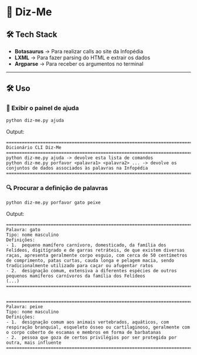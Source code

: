 # 📖 Diz-Me

## 🛠 Tech Stack

- **Botasaurus** → Para realizar calls ao site da Infopédia
- **LXML** → Para fazer parsing do HTML e extrair os dados
- **Argparse** → Para receber os argumentos no terminal

---

## 🛠 Uso

### 📌 Exibir o painel de ajuda

```bash
python diz-me.py ajuda
```

Output:

```
========================================================================================================================
Dicionário CLI Diz-Me
========================================================================================================================
python diz-me.py ajuda -> devolve esta lista de comandos
python diz-me.py porfavor <palavra1> <palavra2> ... -> devolve os conjuntos de dados associados às palavras na Infopédia
========================================================================================================================
```

### 🔍 Procurar a definição de palavras

```bash
python diz-me.py porfavor gato peixe
```

Output:

```
========================================================================================================================
Palavra: gato
Tipo: nome masculino
Definições:
- 1.  pequeno mamífero carnívoro, domesticado, da família dos Felídeos, digitígrado e de garras retráteis, de que existem diversas raças, apresenta geralmente corpo esguio, com cerca de 50 centímetros de comprimento, patas curtas, cauda longa e pelagem macia, sendo tradicionalmente utilizado para caçar ou afugentar ratos
- 2.  designação comum, extensiva a diferentes espécies de outros pequenos mamíferos carnívoros da família dos Felídeos
(...)
========================================================================================================================


========================================================================================================================
Palavra: peixe
Tipo: nome masculino
Definições:
- 1.  designação comum aos animais vertebrados, aquáticos, com respiração branquial, esqueleto ósseo ou cartilaginoso, geralmente com o corpo coberto de escamas e membros em forma de barbatanas
- 2.  pessoa que goza de certos privilégios por ser protegida por outra, mais influente
========================================================================================================================
```



